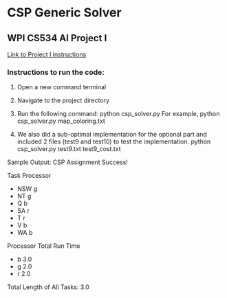 # CSP Generic Solver
## WPI CS534 AI Project I

[Link to Project I instructions](http://web.cs.wpi.edu/~cs534/s19/Project/) 


### Instructions to run the code:

1) Open a new command terminal
2) Navigate to the project directory
3) Run the following command:
	python csp_solver.py <filename> 
	For example, python csp_solver.py map_coloring.txt

4) We also did a sub-optimal implementation for the optional part and included 2 files (test9 and test10) to test the implementation.
	python csp_solver.py test9.txt test9_cost.txt

Sample Output:
CSP Assignment Success!

 Task	Processor
 * NSW	   g
 * NT	   g
 * Q	   b
 * SA	   r
 * T	   r
 * V	   b
 * WA	   b

Processor	Total Run Time
  * b		     3.0
  * g		     2.0
  * r		     2.0

Total Length of All Tasks:  3.0

